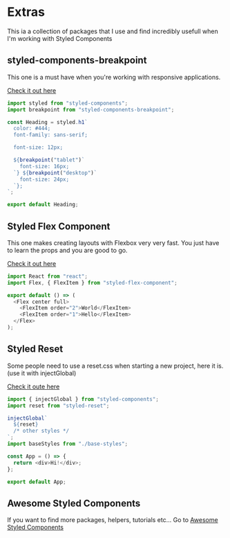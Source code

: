# Extras

This ia a collection of packages that I use and find incredibly usefull when I'm working with Styled Components

## styled-components-breakpoint

This one is a must have when you're working with responsive applications.

[Check it out here](https://github.com/jameslnewell/styled-components-breakpoint)

```js
import styled from "styled-components";
import breakpoint from "styled-components-breakpoint";

const Heading = styled.h1`
  color: #444;
  font-family: sans-serif;

  font-size: 12px;

  ${breakpoint("tablet")`
    font-size: 16px;
  `} ${breakpoint("desktop")`
    font-size: 24px;
  `};
`;

export default Heading;
```

## Styled Flex Component

This one makes creating layouts with Flexbox very very fast. You just have to learn the props and you are good to go.

[Check it out here](https://github.com/SaraVieira/styled-flex-component)

```js
import React from "react";
import Flex, { FlexItem } from "styled-flex-component";

export default () => (
  <Flex center full>
    <FlexItem order="2">World</FlexItem>
    <FlexItem order="1">Hello</FlexItem>
  </Flex>
);
```

## Styled Reset

Some people need to use a reset.css when starting a new project, here it is. (use it with injectGlobal)

[Check it oute here](https://github.com/zacanger/styled-reset)

```js
import { injectGlobal } from "styled-components";
import reset from "styled-reset";

injectGlobal`
  ${reset}
  /* other styles */
`;
import baseStyles from "./base-styles";

const App = () => {
  return <div>Hi!</div>;
};

export default App;
```

## Awesome Styled Components

If you want to find more packages, helpers, tutorials etc... Go to [Awesome Styled Components](https://github.com/styled-components/awesome-styled-components)
